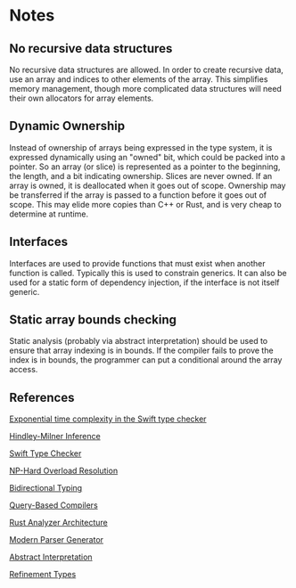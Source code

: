 
# Notes

## No recursive data structures

No recursive data structures are allowed. In order to create recursive data, use an array and indices to other elements of the array. This simplifies memory management, though more complicated data structures will need their own allocators for array elements.

## Dynamic Ownership

Instead of ownership of arrays being expressed in the type system, it is expressed dynamically using an "owned" bit, which could be packed into a pointer. So an array (or slice) is represented as a pointer to the beginning, the length, and a bit indicating ownership. Slices are never owned. If an array is owned, it is deallocated when it goes out of scope. Ownership may be transferred if the array is passed to a function before it goes out of scope. This may elide more copies than C++ or Rust, and is very cheap to determine at runtime.

## Interfaces

Interfaces are used to provide functions that must exist when another function is called. Typically this is used to constrain generics. It can also be used for a static form of dependency injection, if the interface is not itself generic.

## Static array bounds checking

Static analysis (probably via abstract interpretation) should be used to ensure that array indexing is in bounds. If the compiler fails to prove the index is in bounds, the programmer can put a conditional around the array access.

## References

[Exponential time complexity in the Swift type checker](https://www.cocoawithlove.com/blog/2016/07/12/type-checker-issues.html)

[Hindley-Milner Inference](http://dev.stephendiehl.com/fun/006_hindley_milner.html)

[Swift Type Checker](https://github.com/apple/swift/blob/main/docs/TypeChecker.md)

[NP-Hard Overload Resolution](https://docs.microsoft.com/en-us/archive/blogs/ericlippert/lambda-expressions-vs-anonymous-methods-part-five)

[Bidirectional Typing](https://arxiv.org/pdf/1908.05839.pdf)

[Query-Based Compilers](https://ollef.github.io/blog/posts/query-based-compilers.html)

[Rust Analyzer Architecture](https://github.com/rust-lang/rust-analyzer/blob/master/docs/dev/architecture.md)

[Modern Parser Generator](https://matklad.github.io/2018/06/06/modern-parser-generator.html)

[Abstract Interpretation](https://www.youtube.com/watch?v=IBlfJerAcRw)

[Refinement Types](https://arxiv.org/pdf/2010.07763.pdf)
